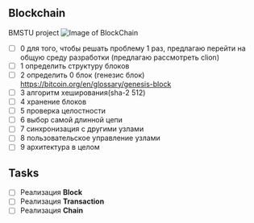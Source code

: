 ## Blockchain
BMSTU project
![Image of BlockChain](https://pp.userapi.com/c621703/v621703196/241e6/N1qyNA_mBoA.jpg)
- [ ] 0 для того, чтобы решать проблему 1 раз, предлагаю перейти на общую среду разработки (предлагаю рассмотреть clion)
- [ ] 1 определить структуру блоков
- [ ] 2 определить 0 блок (генезис блок) https://bitcoin.org/en/glossary/genesis-block
- [ ] 3 алгоритм хеширования(sha-2 512)
- [ ] 4 хранение блоков
- [ ] 5 проверка целостности
- [ ] 6 выбор самой длинной цепи
- [ ] 7 синхронизация с другими узлами
- [ ] 8 пользовательское управление узлами
- [ ] 9 архитектура в целом

## Tasks
- [ ] Реализация **Block**
- [ ] Реализация **Transaction**
- [ ] Реализация **Chain**
